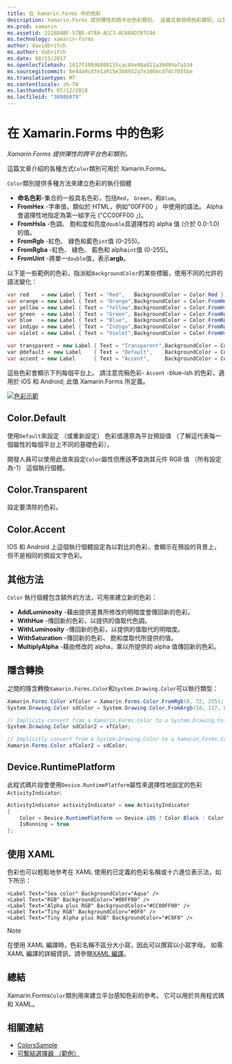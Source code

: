 ```yaml
---
title: 在 Xamarin.Forms 中的色彩
description: Xamarin.Forms 提供彈性的跨平台色彩類別。 這篇文章說明色彩類別，以及如何使用它所提供的功能。
ms.prod: xamarin
ms.assetid: 22288ABF-57BE-47A9-ACC3-AC604D787C46
ms.technology: xamarin-forms
author: davidbritch
ms.author: dabritch
ms.date: 08/15/2017
ms.openlocfilehash: 1017f108d6808155cac84e98a811a30d09afa134
ms.sourcegitcommit: be4da0cd7e1a915e3b8932a7e3d6bcd74c7055be
ms.translationtype: MT
ms.contentlocale: zh-TW
ms.lasthandoff: 07/12/2018
ms.locfileid: "38986079"
---
```

# <a name="colors-in-xamarinforms"></a>在 Xamarin.Forms 中的色彩

_Xamarin.Forms 提供彈性的跨平台色彩類別。_

這篇文章介紹的各種方式`Color`類別可用於 Xamarin.Forms。

`Color`類別提供多種方法來建立色彩的執行個體

-  **命名色彩**-集合的一般具名色彩，包括`Red`， `Green`，和`Blue`。
-  **FromHex** -字串值，類似於 HTML，例如"00FF00 」 中使用的語法。 Alpha 會選擇性地指定為第一組字元 ("CC00FF00 」)。
-  **FromHsla** -色調、 飽和度和亮度`double`具選擇性的 alpha 值 (介於 0.0-1.0) 的值。
-  **FromRgb** -紅色、 綠色和藍色`int`值 (0-255)。
-  **FromRgba** -紅色、 綠色、 藍色和 alpha`int`值 (0-255)。
-  **FromUint** -將單一`double`值，表示**argb**。

以下是一些範例的色彩，指派給`BackgroundColor`的某些標籤，使用不同的允許的語法變化：

```csharp
var red    = new Label { Text = "Red",   BackgroundColor = Color.Red };
var orange = new Label { Text = "Orange",BackgroundColor = Color.FromHex("FF6A00") };
var yellow = new Label { Text = "Yellow",BackgroundColor = Color.FromHsla(0.167, 1.0, 0.5, 1.0) };
var green  = new Label { Text = "Green", BackgroundColor = Color.FromRgb (38, 127, 0) };
var blue   = new Label { Text = "Blue",  BackgroundColor = Color.FromRgba(0, 38, 255, 255) };
var indigo = new Label { Text = "Indigo",BackgroundColor = Color.FromRgb (0, 72, 255) };
var violet = new Label { Text = "Violet",BackgroundColor = Color.FromHsla(0.82, 1, 0.25, 1) };

var transparent = new Label { Text = "Transparent",BackgroundColor = Color.Transparent };
var @default = new Label    { Text = "Default",    BackgroundColor = Color.Default };
var accent = new Label      { Text = "Accent",     BackgroundColor = Color.Accent };
```

這些色彩會顯示下列每個平台上。 請注意完稿色彩- `Accent` -blue-ish 的色彩，適用於 iOS 和 Android; 此值 Xamarin.Forms 所定義。

 [![色彩示範](colors-images/colors-sml.png "色彩示範")](colors-images/colors.png#lightbox "色彩示範")

## <a name="colordefault"></a>Color.Default

使用`Default`來設定 （或重新設定） 色彩值還原為平台預設值 （了解這代表每一個屬性的每個平台上不同的基礎色彩）。

開發人員可以使用此值來設定`Color`屬性但應該**不**查詢其元件 RGB 值 （所有設定為-1） 這個執行個體。

## <a name="colortransparent"></a>Color.Transparent

設定要清除的色彩。

## <a name="coloraccent"></a>Color.Accent

IOS 和 Android 上這個執行個體設定為以對比的色彩，會顯示在預設的背景上，但不是相同的預設文字色彩。

## <a name="additional-methods"></a>其他方法

`Color` 執行個體包含額外的方法，可用來建立新的色彩：

-  **AddLuminosity** -藉由提供差異所修改的明暗度會傳回新的色彩。
-  **WithHue** -傳回新的色彩，以提供的值取代色調。
-  **WithLuminosity** -傳回新的色彩，以提供的值取代的明暗度。
-  **WithSaturation** -傳回新的色彩、 飽和度取代所提供的值。
-  **MultiplyAlpha** -藉由修改的 alpha，乘以所提供的 alpha 值傳回新的色彩。

## <a name="implicit-conversions"></a>隱含轉換

之間的隱含轉換`Xamarin.Forms.Color`和`System.Drawing.Color`可以執行類型：

```csharp
Xamarin.Forms.Color xfColor = Xamarin.Forms.Color.FromRgb(0, 72, 255);
System.Drawing.Color sdColor = System.Drawing.Color.FromArgb(38, 127, 0);

// Implicity convert from a Xamarin.Forms.Color to a System.Drawing.Color
System.Drawing.Color sdColor2 = xfColor;

// Implicitly convert from a System.Drawing.Color to a Xamarin.Forms.Color
Xamarin.Forms.Color xfColor2 = sdColor;
```

## <a name="deviceruntimeplatform"></a>Device.RuntimePlatform

此程式碼片段會使用`Device.RuntimePlatform`屬性來選擇性地設定的色彩`ActivityIndicator`:

```csharp
ActivityIndicator activityIndicator = new ActivityIndicator
{
    Color = Device.RuntimePlatform == Device.iOS ? Color.Black : Color.Default,
    IsRunning = true
};
```

## <a name="using-from-xaml"></a>使用 XAML

色彩也可以輕鬆地參考在 XAML 使用的已定義的色彩名稱或十六進位表示法，如下所示：

```xaml
<Label Text="Sea color" BackgroundColor="Aqua" />
<Label Text="RGB" BackgroundColor="#00FF00" />
<Label Text="Alpha plus RGB" BackgroundColor="#CC00FF00" />
<Label Text="Tiny RGB" BackgroundColor="#0F0" />
<Label Text="Tiny Alpha plus RGB" BackgroundColor="#C0F0" />
```

> [!NOTE]
> 在使用 XAML 編譯時，色彩名稱不區分大小寫，因此可以撰寫以小寫字母。 如需 XAML 編譯的詳細資訊，請參閱[XAML 編譯](~/xamarin-forms/xaml/xamlc.md)。

## <a name="summary"></a>總結

Xamarin.Forms`Color`類別用來建立平台感知色彩的參考。 它可以用於共用程式碼和 XAML。


## <a name="related-links"></a>相關連結

- [ColorsSample](https://developer.xamarin.com/samples/WorkingWithColors)
- [可繫結選擇器 （範例）](https://developer.xamarin.com/samples/xamarin-forms/UserInterface/BindablePicker/)
